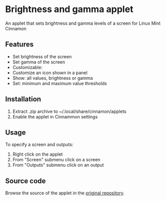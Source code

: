 # Brightness and gamma applet
An applet that sets brightness and gamma levels of a screen for Linux Mint Cinnamon

## Features
* Set brightness of the screen
* Set gamma of the screen
* Customizable:
 * Customize an icon shown in a panel
 * Show: all values, brightness or gamma
 * Set: minimum and maximum value thresholds

## Installation
1. Extract .zip archive to ~/.local/share/cinnamon/applets
2. Enable the applet in Cinnammon settings

## Usage
To specify a screen and outputs:

1. Right click on the applet
2. From "Screen" submenu click on a screen
3. From "Outputs" submenu click on an output

## Source code
Browse the source of the applet in the [original repository](https://gitlab.com/cardsurf/brightness-and-gamma-applet).
